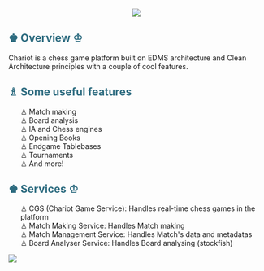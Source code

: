 

<p align="center" width="100%">
<br>
<img src="https://i.imgur.com/CrsFazd.png"/>

</p>


<h2 style="color: #2e6c80;" data-darkreader-inline-color="">♚ Overview ♔</h2>
<p>Chariot is a chess game platform built on EDMS architecture and Clean Architecture principles with a couple of cool features.</p>
<h2 style="color: #2e6c80;" data-darkreader-inline-color="">♗ Some useful features</h2>
<ul>
♙ Match making </br>
♙ Board analysis </br>
♙ IA and Chess engines </br>
♙ Opening Books </br>
♙ Endgame Tablebases </br>
♙ Tournaments </br>
♙ And more! </br>
</ul>


<h2 style="color: #2e6c80" data-darkreader-inline-color="">♚ Services ♔</h2>

<ul>
♙ CGS (Chariot Game Service): Handles real-time chess games in the platform </br>
♙ Match Making Service: Handles Match making </br>
♙ Match Management Service: Handles Match's data and metadatas </br>
♙ Board Analyser Service: Handles Board analysing (stockfish) </br>
</ul>

[![](https://mermaid.ink/img/pako:eNplU8-PmkAU_lcm79QmaCCCCIdNFF22B5tNaXso7OEFpkqEGTuOplb833eGAXQt4QDfj_e-N3lzgZwXFELYCNxvyfdlxjJG1DP_9FrhmQry48tngyzSNcp8S9a4K9mGJFScypy-GTIaSIYbWlMmHwTLSxQnV_O9ShccRUGUtjofVI-P0uf0G8VqJMuaDpKOitNF2-YBfkljVOITVmWBsuTsbRiDjEZPjclWm-CC_jnSg2zIoptLS0gTCYqSEiNtNUoSGUk3Qlsr4flOU_NbA23v4eV_DtL8NLmoSqCLS76jbKjdaRI89fxr_HVgI8Ou743zfrjOOjeHcRtsdZ9h1YqeteceiG9Ae0a9ybCPLW4T8BNtyIsizWu6gAU1FTWWhdqki0YykFu1BhmE6rNAscvAMvhBp2R5S126oIC55GKNYlMyjTu2JtS2XFVlPEqenFkOoRRHasFxr5MsS1QrW0P4G6uDQvfIfnFe9yL1C-EF_kLoe2PbdfxJ4Du-6wSeZ8EZQseZjm3bnU7s2czzPd-ZXS341xawx1N_6gbBLPAcJ3Bdb2IBLUod0FyV9sZc3wGtePhU)](https://mermaid.live/edit#pako:eNplU8-PmkAU_lcm79QmaCCCCIdNFF22B5tNaXso7OEFpkqEGTuOplb833eGAXQt4QDfj_e-N3lzgZwXFELYCNxvyfdlxjJG1DP_9FrhmQry48tngyzSNcp8S9a4K9mGJFScypy-GTIaSIYbWlMmHwTLSxQnV_O9ShccRUGUtjofVI-P0uf0G8VqJMuaDpKOitNF2-YBfkljVOITVmWBsuTsbRiDjEZPjclWm-CC_jnSg2zIoptLS0gTCYqSEiNtNUoSGUk3Qlsr4flOU_NbA23v4eV_DtL8NLmoSqCLS76jbKjdaRI89fxr_HVgI8Ou743zfrjOOjeHcRtsdZ9h1YqeteceiG9Ae0a9ybCPLW4T8BNtyIsizWu6gAU1FTWWhdqki0YykFu1BhmE6rNAscvAMvhBp2R5S126oIC55GKNYlMyjTu2JtS2XFVlPEqenFkOoRRHasFxr5MsS1QrW0P4G6uDQvfIfnFe9yL1C-EF_kLoe2PbdfxJ4Du-6wSeZ8EZQseZjm3bnU7s2czzPd-ZXS341xawx1N_6gbBLPAcJ3Bdb2IBLUod0FyV9sZc3wGtePhU)
